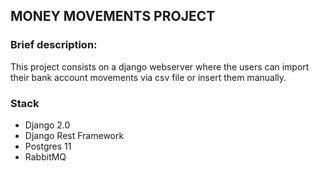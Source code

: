 ## MONEY MOVEMENTS PROJECT

### Brief description:
This project consists on a django webserver where the users can import their bank account movements
via csv file or insert them manually.

### Stack
- Django 2.0
- Django Rest Framework
- Postgres 11
- RabbitMQ